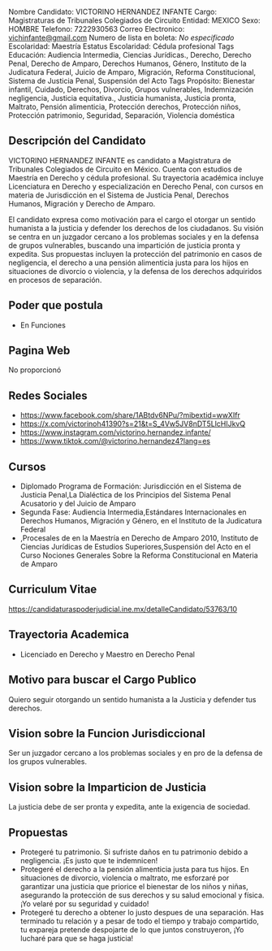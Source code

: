 Nombre Candidato: VICTORINO HERNANDEZ INFANTE
Cargo: Magistraturas de Tribunales Colegiados de Circuito
Entidad: MEXICO
Sexo: HOMBRE
Telefono: 7222930563
Correo Electronico: vichinfante@gmail.com
Numero de lista en boleta: *No especificado*
Escolaridad: Maestría
Estatus Escolaridad: Cédula profesional
Tags Educación: Audiencia Intermedia, Ciencias Jurídicas., Derecho, Derecho Penal, Derecho de Amparo, Derechos Humanos, Género, Instituto de la Judicatura Federal, Juicio de Amparo, Migración, Reforma Constitucional, Sistema de Justicia Penal, Suspensión del Acto
Tags Propósito: Bienestar infantil, Cuidado, Derechos, Divorcio, Grupos vulnerables, Indemnización negligencia, Justicia equitativa., Justicia humanista, Justicia pronta, Maltrato, Pensión alimenticia, Protección derechos, Protección niños, Protección patrimonio, Seguridad, Separación, Violencia doméstica


## Descripción del Candidato 

VICTORINO HERNANDEZ INFANTE es candidato a Magistratura de Tribunales Colegiados de Circuito en México. Cuenta con estudios de Maestría en Derecho y cédula profesional. Su trayectoria académica incluye Licenciatura en Derecho y especialización en Derecho Penal, con cursos en materia de Jurisdicción en el Sistema de Justicia Penal, Derechos Humanos, Migración y Derecho de Amparo.

El candidato expresa como motivación para el cargo el otorgar un sentido humanista a la justicia y defender los derechos de los ciudadanos. Su visión se centra en un juzgador cercano a los problemas sociales y en la defensa de grupos vulnerables, buscando una impartición de justicia pronta y expedita. Sus propuestas incluyen la protección del patrimonio en casos de negligencia, el derecho a una pensión alimenticia justa para los hijos en situaciones de divorcio o violencia, y la defensa de los derechos adquiridos en procesos de separación.


## Poder que postula

- En Funciones


## Pagina Web

No proporcionó


## Redes Sociales

- https://www.facebook.com/share/1ABtdv6NPu/?mibextid=wwXIfr
- https://x.com/victorinoh41390?s=21&t=S_4Vw5JV8nDT5LlcHIJkvQ
- https://www.instagram.com/victorino.hernandez.infante/
- https://www.tiktok.com/@victorino.hernandez4?lang=es


## Cursos

- Diplomado Programa de Formación: Jurisdicción en el Sistema de Justicia Penal,La Dialéctica de los Principios del Sistema Penal Acusatorio y del Juicio de Amparo
- Segunda Fase: Audiencia Intermedia,Estándares Internacionales en Derechos Humanos, Migración y Género, en el Instituto de la Judicatura Federal
- ,Procesales de en la Maestría en Derecho de Amparo 2010, Instituto de Ciencias Jurídicas de Estudios Superiores,Suspensión del Acto en el Curso Nociones Generales Sobre la Reforma Constitucional en Materia de Amparo


## Curriculum Vitae

https://candidaturaspoderjudicial.ine.mx/detalleCandidato/53763/10


## Trayectoria Academica

- Licenciado en Derecho y Maestro en Derecho Penal


## Motivo para buscar el Cargo Publico

Quiero seguir otorgando un sentido humanista a la Justicia y defender tus derechos.


## Vision sobre la Funcion Jurisdiccional

Ser un juzgador cercano a los problemas sociales y en pro de la defensa de los grupos vulnerables.


## Vision sobre la Imparticion de Justicia

La justicia debe de ser pronta y expedita, ante la exigencia de sociedad.


## Propuestas

- Protegeré tu patrimonio. Si sufriste daños en tu patrimonio debido a negligencia. ¡Es justo que te indemnicen!
- Protegeré el derecho a la pensión alimenticia justa para tus hijos. En situaciones de divorcio, violencia o maltrato, me esforzaré por garantizar una justicia que priorice el bienestar de los niños y niñas, asegurando la protección de sus derechos y su salud emocional y física. ¡Yo velaré por su seguridad y cuidado!
- Protegeré tu derecho a obtener lo justo despues de una separación. Has terminado tu relación y a pesar de todo el tiempo y trabajo compartido, tu expareja pretende despojarte de lo que juntos construyeron, ¡Yo lucharé para que se haga justicia!

